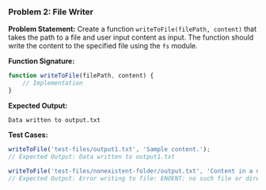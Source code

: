 ### Problem 2: File Writer

**Problem Statement:**
Create a function `writeToFile(filePath, content)` that takes the path to a file and user input content as input. The function should write the content to the specified file using the `fs` module.

**Function Signature:**
```javascript
function writeToFile(filePath, content) {
    // Implementation
}
```

**Expected Output:**
```
Data written to output.txt
```

**Test Cases:**
```javascript
writeToFile('test-files/output1.txt', 'Sample content.');
// Expected Output: Data written to output1.txt

writeToFile('test-files/nonexistent-folder/output.txt', 'Content in a non-existent folder.');
// Expected Output: Error writing to file: ENOENT: no such file or directory...